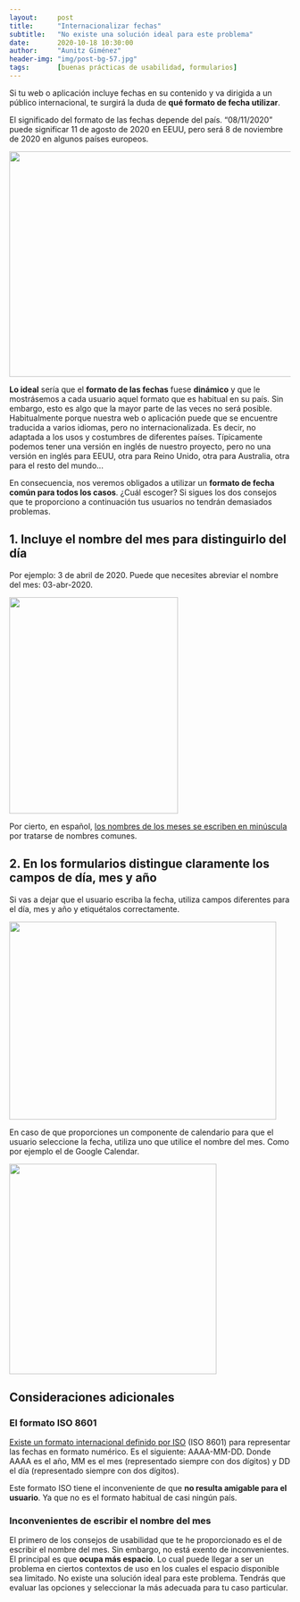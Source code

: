 ```yaml
---
layout:     post
title:      "Internacionalizar fechas"
subtitle:   "No existe una solución ideal para este problema"
date:       2020-10-18 10:30:00
author:     "Aunitz Giménez"
header-img: "img/post-bg-57.jpg"
tags:       [buenas prácticas de usabilidad, formularios]
---
```


<p>Si tu web o aplicación incluye fechas en su contenido y va dirigida a un público internacional, te surgirá la duda de <strong>qué formato de fecha utilizar</strong>.</p>

<p>El significado del formato de las fechas depende del país. “08/11/2020” puede significar 11 de agosto de 2020 en EEUU, pero será 8 de noviembre de 2020 en algunos países europeos.</p>

<p><img src="{{ site.baseurl }}/img/internacionalizar-fechas-00.jpg" loading="lazy" alt="" width="722" height="403"></p>

<p><strong>Lo ideal</strong> sería que el <strong>formato de las fechas</strong> fuese <strong>dinámico</strong> y que le mostrásemos a cada usuario aquel formato que es habitual en su país. Sin embargo, esto es algo que la mayor parte de las veces no será posible. Habitualmente porque nuestra web o aplicación puede que se encuentre traducida a varios idiomas, pero no internacionalizada. Es decir, no adaptada a los usos y costumbres de diferentes países. Típicamente podemos tener una versión en inglés de nuestro proyecto, pero no una versión en inglés para EEUU, otra para Reino Unido, otra para Australia, otra para el resto del mundo...</p>

<p>En consecuencia, nos veremos obligados a utilizar un <strong>formato de fecha común para todos los casos</strong>. ¿Cuál escoger? Si sigues los dos consejos que te proporciono a continuación tus usuarios no tendrán demasiados problemas.</p>

<h2>1. Incluye el nombre del mes para distinguirlo del día</h2>

<p>Por ejemplo: 3 de abril de 2020. Puede que necesites abreviar el nombre del mes: 03-abr-2020.</p>

<p><img src="{{ site.baseurl }}/img/internacionalizar-fechas-01.png" loading="lazy" alt="" width="302" height="387"></p>

<p>Por cierto, en español, <a href="https://www.fundeu.es/recomendacion/dias-de-la-semana-meses-estaciones-minuscula/" target="_blank" rel="noopener noreferrer">los nombres de los meses se escriben en minúscula</a> por tratarse de nombres comunes.</p>

<h2>2. En los formularios distingue claramente los campos de día, mes y año</h2>

<p>Si vas a dejar que el usuario escriba la fecha, utiliza campos diferentes para el día, mes y año y etiquétalos correctamente.</p>

<p><img src="{{ site.baseurl }}/img/internacionalizar-fechas-02.png" loading="lazy" alt="" width="478" height="354"></p>

<p>En caso de que proporciones un componente de calendario para que el usuario seleccione la fecha, utiliza uno que utilice el nombre del mes. Como por ejemplo el de Google Calendar.</p>

<p><img src="{{ site.baseurl }}/img/internacionalizar-fechas-03.png" loading="lazy" alt="" width="371" height="376"></p>

<h2>Consideraciones adicionales</h2>

<h3>El formato ISO 8601</h3>

<p><a href="https://www.w3.org/QA/Tips/iso-date" target="_blank" rel="noopener noreferrer">Existe un formato internacional definido por ISO</a> (ISO 8601) para representar las fechas en formato numérico. Es el siguiente: AAAA-MM-DD. Donde AAAA es el año, MM es el mes (representado siempre con dos dígitos) y DD el día (representado siempre con dos dígitos).</p>

<p>Este formato ISO tiene el inconveniente de que <strong>no resulta amigable para el usuario</strong>. Ya que no es el formato habitual de casi ningún país.</p>

<h3>Inconvenientes de escribir el nombre del mes</h3>

<p>El primero de los consejos de usabilidad que te he proporcionado es el de escribir el nombre del mes. Sin embargo, no está exento de inconvenientes. El principal es que <strong>ocupa más espacio</strong>. Lo cual puede llegar a ser un problema en ciertos contextos de uso en los cuales el espacio disponible sea limitado. No existe una solución ideal para este problema. Tendrás que evaluar las opciones y seleccionar la más adecuada para tu caso particular.</p>